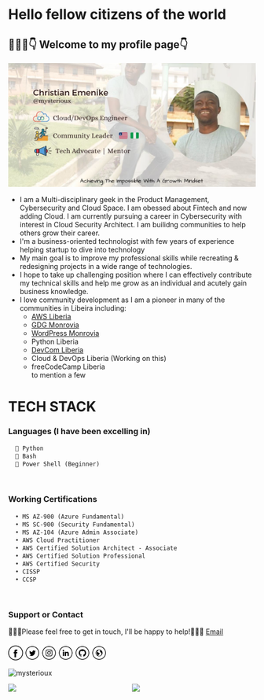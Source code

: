 <h1> Hello fellow citizens of the world</h1>
<h2> 💁🏻‍♂️👇 Welcome to my profile page👇</h2>
<img src="contain/echris.jpg"></h2>
<br/>

- I am a Multi-disciplinary geek in the Product Management, Cybersecurity and Cloud Space. I am obessed about Fintech and now adding Cloud. I am currently pursuing a career in Cybersecurity with interest in Cloud Security Architect. I am builidng communities to help others grow their career. 
- I'm a business-oriented technologist with few years of experience helping startup to dive into technology
- My main goal is to improve my professional skills while recreating & redesigning projects in a wide range of technologies.
- I hope to take up challenging position where I can effectively contribute my technical skills and help me grow as an individual and acutely gain business knowledge.
- I love community development as I am a pioneer in many of the communities in Libeira including:
  * [AWS Liberia](https://www.meetup.com/aws-liberia)
  * [GDG Monrovia](https://gdg.community.dev/gdg-monrovia)
  * [WordPress Monrovia](https://www.meetup.com/monrovia-wordpress-meetup/)
  * Python Liberia
  * [DevCom Liberia](https://www.meetup.com/devcom-liberia)
  * Cloud & DevOps Liberia (Working on this)
  * freeCodeCamp Liberia<br />
  to mention a few

# TECH STACK
  ###  Languages (I have been excelling in)
  
      🐍 Python
      🤖 Bash
      🦾 Power Shell (Beginner)
      
<br/>

### Working Certifications
      • MS AZ-900 (Azure Fundamental)
      • MS SC-900 (Security Fundamental)
      • MS AZ-104 (Azure Admin Associate)
      • AWS Cloud Practitioner
      • AWS Certified Solution Architect - Associate
      • AWS Certified Solution Professional
      • AWS Certified Security
      • CISSP
      • CCSP
      

<br/>

### Support or Contact

👨🏻‍💻Please feel free to get in touch, I'll be happy to help!💁🏻‍♂️ [Email](hello@ccemenike.me)

####

<a href="https://github.com/mysterioux" target="_blank"><img src="contain/fb.png" alt="Facebook" width="30"></a>
<a href="https://twitter.com/ccemenike" target="_blank"><img src="contain/tw.png" alt="Twitter" width="30"></a>
<a href="https://www.instagram.com/ccemenike/" target="_blank"><img src="contain/ig.png" alt="Instagram" width="30"></a>
<a href="https://www.linkedin.com/in/ccemenike/" target="_blank"><img src="contain/in.png" alt="LinkedIn" width="30"></a>
<a href="https://github.com/mysterioux" target="_blank"><img src="contain/git.png" alt="GitHub" width="30"></a>
<a href="https://ccemenike.me" target="_blank"><img src="contain/www.png" alt="Website" width="30"></a>

<p align="left"> <img src="https://komarev.com/ghpvc/?username=mysterioux&color=blueviolet" alt="mysterioux" /> </p>
<p align="left"><img width="50%" src="https://github-readme-stats.vercel.app/api?username=mysterioux&show_icons=true&theme=monokai&count_private=true" align="right"/> <p align="left"><img src="https://github-readme-stats.vercel.app/api/top-langs/?username=mysterioux&theme=merko&layout=compact&hide_langs_below=1" /></p>
<br>
